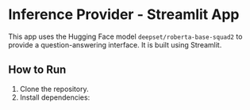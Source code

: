 # Inference Provider - Streamlit App

This app uses the Hugging Face model `deepset/roberta-base-squad2` to provide a question-answering interface. It is built using Streamlit.

## How to Run

1. Clone the repository.
2. Install dependencies:
